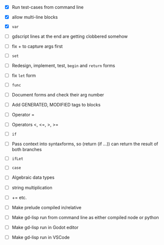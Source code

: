 - [x] Run test-cases from command line

- [x] allow multi-line blocks
- [x] `var`
- [ ] gdscript lines at the end are getting clobbered somehow
- [ ] fix + to capture args first
- [ ] `set`

- [ ] Redesign, implement, test, `begin` and `return` forms

- [ ] fix `let` form
- [ ] `func`

- [ ] Document forms and check their arg number
- [ ] Add GENERATED, MODIFIED tags to blocks
- [ ] Operator =
- [ ] Operators <, <=, >, >=
- [ ] `if`
- [ ] Pass context into syntaxforms, so (return (if ...)) can return the result of both branches
- [ ] `ifLet`
- [ ] `case`
- [ ] Algebraic data types
- [ ] string multiplication
- [ ] += etc.

- [ ] Make prelude compiled in/relative
- [ ] Make gd-lisp run from command line as either compiled node or python
- [ ] Make gd-lisp run in Godot editor
- [ ] Make gd-lisp run in VSCode